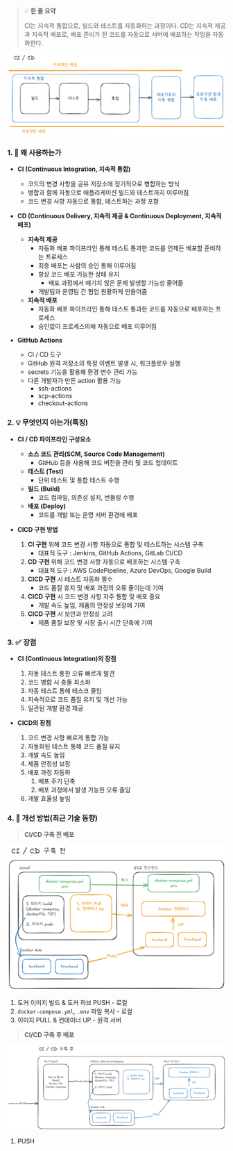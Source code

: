 > 💡 **한 줄 요약**
>
> CI는 지속적 통합으로, 빌드와 테스트를 자동화하는 과정이다. CD는 지속적 제공과 지속적 배포로, 배포 준비가 된 코드를 자동으로 서버에 배포하는 작업을 자동화한다.

![image.png](/ComputerScience/assets/ci_cd_1.png)

### 1. 🤔 왜 사용하는가

- **CI (Continuous Integration, 지속적 통합)**

  - 코드의 변경 사항을 공유 저장소에 정기적으로 병합하는 방식
  - 병합과 함께 자동으로 애플리케이션 빌드와 테스트까지 이루어짐
  - 코드 변경 사항 자동으로 통합, 테스트하는 과정 포함

- **CD (Continuous Delivery, 지속적 제공 & Continuous Deployment, 지속적 배포)**

  - **지속적 제공**
    - 자동화 배포 파이프라인 통해 테스트 통과한 코드를 언제든 배포할 준비하는 프로세스
    - 최종 배포는 사람의 승인 통해 이루어짐
    - 항상 코드 배포 가능한 상태 유지
      - 배포 과정에서 예기치 않은 문제 발생할 가능성 줄어듦
    - 개발팀과 운영팀 간 협업 원활하게 만들어줌
  - **지속적 배포**
    - 자동화 배포 파이프라인 통해 테스트 통과한 코드를 자동으로 배포하는 프로세스
    - 승인없이 프로세스의해 자동으로 배포 이루어짐

- **GitHub Actions**
  - CI / CD 도구
  - GitHub 원격 저장소의 특정 이벤트 발생 시, 워크플로우 실행
  - secrets 기능을 활용해 환경 변수 관리 가능
  - 다른 개발자가 만든 action 활용 가능
    - ssh-actions
    - scp-actions
    - checkout-actions

### 2. 💡 무엇인지 아는가(특징)

- **CI / CD 파이프라인 구성요소**

  - **소스 코드 관리(SCM, Source Code Management)**
    - GitHub 등을 사용해 코드 버전을 관리 및 코드 업데이트
  - **테스트 (Test)**
    - 단위 테스트 및 통합 테스트 수행
  - **빌드 (Build)**
    - 코드 컴파일, 의존성 설치, 번들링 수행
  - **배포 (Deploy)**
    - 코드를 개발 또는 운영 서버 환경에 배포

- **CICD 구현 방법**
  1. **CI 구현** 위해 코드 변경 사항 자동으로 통합 및 테스트하는 시스템 구축
     - 대표적 도구 : Jenkins, GitHub Actions, GitLab CI/CD
  2. **CD 구현** 위해 코드 변경 사항 자동으로 배포하는 시스템 구축
     - 대표적 도구 : AWS CodePipeline, Azure DevOps, Google Build
  3. **CICD 구현** 시 테스트 자동화 필수
     - 코드 품질 휴지 및 배포 과정의 오류 줄이는데 기여
  4. **CICD 구현** 시 코드 변경 사항 자주 통합 및 배포 중요
     - 개발 속도 높임, 제품의 안정성 보장에 기여
  5. **CICD 구현** 시 보안과 안정성 고려
     - 제품 품질 보장 및 시장 출시 시간 단축에 기여

### 3. ✅ 장점

- **CI (Continuous Integration)의 장점**

  1. 자동 테스트 통한 오류 빠르게 발견
  2. 코드 병합 시 충돌 최소화
  3. 자동 테스트 통해 테스크 줄임
  4. 지속적으로 코드 품질 유지 및 개선 가능
  5. 일관된 개발 환경 제공

- **CICD의 장점**
  1. 코드 변경 사항 빠르게 통합 가능
  2. 자동화된 테스트 통해 코드 품질 유지
  3. 개발 속도 높임
  4. 제품 안정성 보장
  5. 배포 과정 자동화
     1. 배포 주기 단축
     2. 배포 과정에서 발생 가능한 오류 줄임
  6. 개발 효율성 높임

### 4. 🔄 개선 방법(최근 기술 동향)

> **CI/CD 구축 전 배포**

![image.png](/ComputerScience/assets/cd_cd_2.png)

1. 도커 이미지 빌드 & 도커 허브 PUSH - 로컬
2. `docker-compose.yml`, `.env` 파일 복사 - 로컬
3. 이미지 PULL & 컨테이너 UP - 원격 서버

> **CI/CD 구축 후 배포**

![image.png](/ComputerScience/assets/ci_cd_3.png)

1. PUSH
